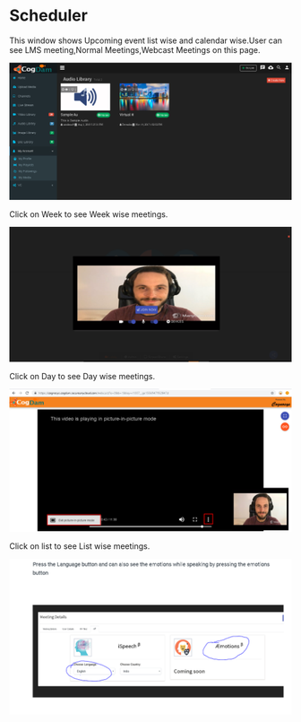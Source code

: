 # Scheduler

This window shows Upcoming event list wise and calendar wise.User can see LMS meeting,Normal Meetings,Webcast Meetings on this page.

![](../../.gitbook/assets/image%20%28183%29.png)

Click on Week to see Week wise meetings.

![](../../.gitbook/assets/image%20%2866%29.png)

Click on Day to see Day wise meetings.

![](../../.gitbook/assets/image%20%28139%29.png)

Click on list to see List wise meetings.

![](../../.gitbook/assets/image%20%28145%29.png)

